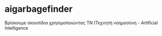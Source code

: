 # aigarbagefinder
Βρίσκουμε σκουπίδια χρησιμοποιώντας ΤΝ (Τεχνητή νοημοσύνη - Artificial Intelligence
